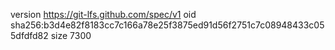 version https://git-lfs.github.com/spec/v1
oid sha256:b3d4e82f8183cc7c166a78e25f3875ed91d56f2751c7c08948433c055dfdfd82
size 7300
